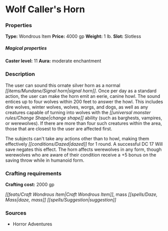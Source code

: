 ﻿---
Title: "Wolf Caller's Horn"
Type: "Wondrous Item"
Price: "4000 gp"
Weight: "1 lb."
Slot: "Slotless"
Caster level: "11"
Aura: "moderate enchantment"
Description: |
  "The user can sound this ornate silver horn as a normal signal horn. Once per day as a standard action, the user can make the horn emit an eerie, canine howl. The sound entices up to four wolves within 200 feet to answer the howl. This includes dire wolves, winter wolves, wolves, worgs, and dogs, as well as any creatures capable of turning into wolves with the change shape ability (such as barghests, vampires, or werewolves). If there are more than four such creatures within the area, those that are closest to the user are affected first.
  The subjects can't take any actions other than to howl, making them effectively dazed for 1 round. A successful DC 17 Will save negates this effect. The horn affects werewolves in any form, though werewolves who are aware of their condition receive a +5 bonus on the saving throw while in humanoid form."
Crafting cost: "2000 gp"
Sources: "['Horror Adventures']"
---

# Wolf Caller's Horn

### Properties

**Type:** Wondrous Item **Price:** 4000 gp **Weight:** 1 lb. **Slot:** Slotless

##### Magical properties

**Caster level:** 11 **Aura:** moderate enchantment

### Description

The user can sound this ornate silver horn as a normal _[[items/Mundane/Signal horn|signal horn]]_. Once per day as a standard action, the user can make the horn emit an eerie, canine howl. The sound entices up to four wolves within 200 feet to answer the howl. This includes dire wolves, winter wolves, wolves, worgs, and dogs, as well as any creatures capable of turning into wolves with the _[[universal monster rules/Change Shape|change shape]]_ ability (such as barghests, vampires, or werewolves). If there are more than four such creatures within the area, those that are closest to the user are affected first.

The subjects can't take any actions other than to howl, making them effectively _[[conditions/Dazed|dazed]]_ for 1 round. A successful DC 17 Will save negates this effect. The horn affects werewolves in any form, though werewolves who are aware of their condition receive a +5 bonus on the saving throw while in humanoid form.

### Crafting requirements

**Crafting cost:** 2000 gp

_[[feats/Craft Wondrous Item|Craft Wondrous Item]]_, mass _[[spells/Daze, Mass|daze, mass]]_ _[[spells/Suggestion|suggestion]]_

### Sources

* Horror Adventures
